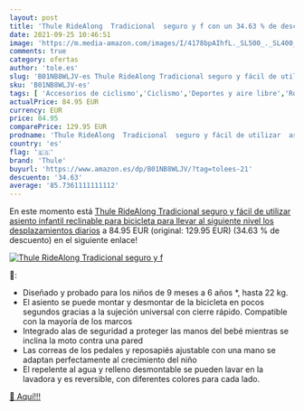 ```yaml
---
layout: post
title: 'Thule RideAlong  Tradicional  seguro y f con un 34.63 % de descuento'
date: 2021-09-25 10:46:51
image: 'https://m.media-amazon.com/images/I/4178bpAIhfL._SL500_._SL400_.jpg'
comments: true
category: ofertas
author: 'tole.es'
slug: 'B01NB8WLJV-es Thule RideAlong Tradicional seguro y fácil de utilizar...'
sku: 'B01NB8WLJV-es'
tags: [ 'Accesorios de ciclismo','Ciclismo','Deportes y aire libre','Ropa y equipo para deportes','Sillas de bicicletas para niños','bicicleta','thule', ]
actualPrice: 84.95 EUR
currency: EUR
price: 84.95
comparePrice: 129.95 EUR
prodname: 'Thule RideAlong  Tradicional  seguro y fácil de utilizar  asiento infantil reclinable para bicicleta  para llevar al siguiente nivel los desplazamientos diarios'
country: 'es'
flag: '🇪🇸'
brand: 'Thule'
buyurl: 'https://www.amazon.es/dp/B01NB8WLJV/?tag=tolees-21'
descuento: '34.63'
average: '85.7361111111112'
---
```


En este momento está [Thule RideAlong  Tradicional  seguro y fácil de utilizar  asiento infantil reclinable para bicicleta  para llevar al siguiente nivel los desplazamientos diarios](https://www.amazon.es/dp/B01NB8WLJV/?tag=tolees-21) a 84.95 EUR (original: 129.95 EUR) (34.63 %  de descuento) en el siguiente enlace!

[![Thule RideAlong  Tradicional  seguro y f](https://m.media-amazon.com/images/I/4178bpAIhfL._SL500_._SL400_.jpg)](https://www.amazon.es/dp/B01NB8WLJV/?tag=tolees-21)

🔎:

- Diseñado y probado para los niños de 9 meses a 6 años *, hasta 22 kg.
- El asiento se puede montar y desmontar de la bicicleta en pocos segundos gracias a la sujeción universal con cierre rápido. Compatible con la mayoría de los marcos
- Integrado alas de seguridad a proteger las manos del bebé mientras se inclina la moto contra una pared
- Las correas de los pedales y reposapiés ajustable con una mano se adaptan perfectamente al crecimiento del niño
- El repelente al agua y relleno desmontable se pueden lavar en la lavadora y es reversible, con diferentes colores para cada lado.

[🛒 Aquí!!!](https://www.amazon.es/dp/B01NB8WLJV/?tag=tolees-21)
